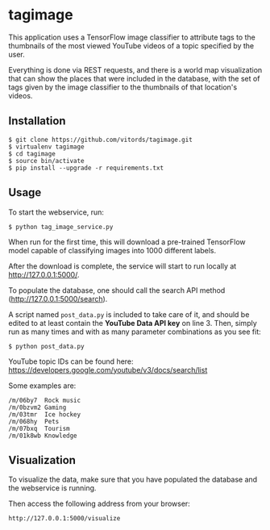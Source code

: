 # tagimage

This application uses a TensorFlow image classifier to attribute tags to the thumbnails of the most viewed YouTube videos of a topic specified by the user. 

Everything is done via REST requests, and there is a world map visualization that can show the places that were included in the database, with the set of tags given by the image classifier to the thumbnails of that location's videos.

## Installation
```
$ git clone https://github.com/vitords/tagimage.git
$ virtualenv tagimage 
$ cd tagimage
$ source bin/activate
$ pip install --upgrade -r requirements.txt
```

## Usage
To start the webservice, run:
```
$ python tag_image_service.py
```
When run for the first time, this will download a pre-trained TensorFlow model capable of classifying images into 1000 different labels.

After the download is complete, the service will start to run locally at http://127.0.0.1:5000/.

To populate the database, one should call the search API method (http://127.0.0.1:5000/search). 

A script named `post_data.py` is included to take care of it, and should be edited to at least contain the **YouTube Data API key** on line 3. Then, simply run as many times and with as many parameter combinations as you see fit:
```
$ python post_data.py
```
YouTube topic IDs can be found here: https://developers.google.com/youtube/v3/docs/search/list

Some examples are:
```
/m/06by7  Rock music
/m/0bzvm2 Gaming
/m/03tmr  Ice hockey
/m/068hy  Pets
/m/07bxq  Tourism
/m/01k8wb Knowledge
```
## Visualization
To visualize the data, make sure that you have populated the database and the webservice is running. 

Then access the following address from your browser:
```
http://127.0.0.1:5000/visualize
```
